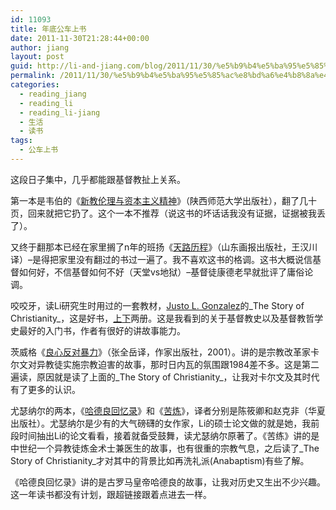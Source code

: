 ```yaml
---
id: 11093
title: 年底公车上书
date: 2011-11-30T21:28:44+00:00
author: jiang
layout: post
guid: http://li-and-jiang.com/blog/2011/11/30/%e5%b9%b4%e5%ba%95%e5%85%ac%e8%bd%a6%e4%b8%8a%e4%b9%a6/
permalink: /2011/11/30/%e5%b9%b4%e5%ba%95%e5%85%ac%e8%bd%a6%e4%b8%8a%e4%b9%a6/
categories:
  - reading_jiang
  - reading_li
  - reading_li-jiang
  - 生活
  - 读书
tags:
  - 公车上书
---
```

这段日子集中，几乎都能跟基督教扯上关系。

第一本是韦伯的《[新教伦理与资本主义精神](http://book.douban.com/subject/1207903/)》（陕西师范大学出版社），翻了几十页，回来就把它扔了。这个一本不推荐（说这书的坏话话我没有证据，证据被我丢了）。

又终于翻那本已经在家里搁了n年的班扬《<a href="http://book.douban.com/subject/1001344/" target="_blank">天路历程</a>》（山东画报出版社，王汉川译）&#8211;是得把家里没有翻过的书过一遍了。我不喜欢这书的格调。这书大概说信基督如何好，不信基督如何不好（天堂vs地狱）&#8211;基督徒康德老早就批评了庸俗论调。

咬咬牙，读Li研究生时用过的一套教材，[Justo L. Gonzalez](http://en.wikipedia.org/wiki/Justo_Gonzalez)的_The Story of Christianity_，这是好书，[上](http://www.amazon.com/Story-Christianity-Early-Church-Reformation/dp/0060633158)[下](http://www.amazon.com/Story-Christianity-Two-Reformation-Present/dp/0060633166)两册。这是我看到的关于基督教史以及基督教哲学史最好的入门书，作者有很好的讲故事能力。

茨威格《[良心反对暴力](http://book.douban.com/subject/1921079/)》（张全岳译，作家出版社，2001）。讲的是宗教改革家卡尔文对异教徒实施宗教迫害的故事，那时日内瓦的氛围跟1984差不多。这是第二遍读，原因就是读了上面的_The Story of Christianity_，让我对卡尔文及其时代有了更多的认识。

尤瑟纳尔的两本，《[哈德良回忆录](http://book.douban.com/subject/1256405/)》和《[苦炼](http://book.douban.com/subject/1256406/)》，译者分别是陈筱卿和赵克非（华夏出版社）。尤瑟纳尔是少有的大气磅礴的女作家，Li的硕士论文做的就是她，我前段时间抽出Li的论文看看，接着就备受鼓舞，读尤瑟纳尔原著了。《苦练》讲的是中世纪一个异教徒炼金术士兼医生的故事，也有很重的宗教气息，之后读了_The Story of Christianity_才对其中的背景比如再洗礼派(Anabaptism)有些了解。

《哈德良回忆录》讲的是古罗马皇帝哈德良的故事，让我对历史又生出不少兴趣。这一年读书都没有计划，跟超链接跟着点进去一样。